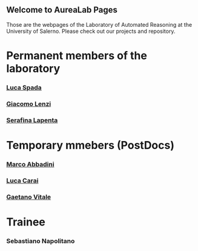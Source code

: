 ## Welcome to AureaLab Pages

Those are the webpages of the Laboratory of Automated Reasoning at the University of Salerno.  Please check out our projects and repository.

# Permanent members of the laboratory

### [Luca Spada](http://logica.dipmat.unisa.it/lucaspada/)
### [Giacomo Lenzi](https://docenti.unisa.it/023111/home)
### [Serafina Lapenta](https://serafinalapenta.weebly.com)

# Temporary mmebers (PostDocs)

### [Marco Abbadini](http://logica.dipmat.unisa.it/marcoabbadini/)
### [Luca Carai](https://www.researchgate.net/profile/Luca-Carai)
### [Gaetano Vitale](https://rubrica.unisa.it/persone?matricola=027577)

# Trainee
### Sebastiano Napolitano
